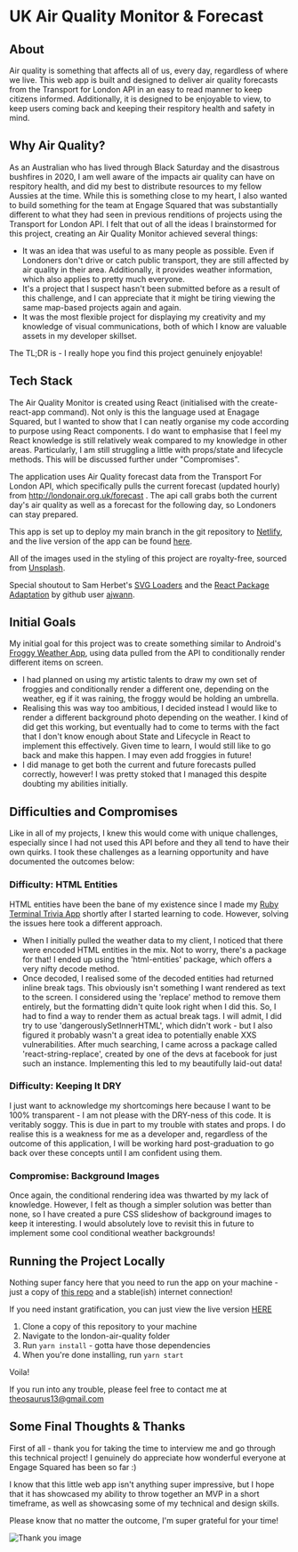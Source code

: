# UK Air Quality Monitor & Forecast

## About
Air quality is something that affects all of us, every day, regardless of where we live. This web app is built and designed to deliver air quality forecasts from the Transport for London API in an easy to read manner to keep citizens informed. Additionally, it is designed to be enjoyable to view, to keep users coming back and keeping their respitory health and safety in mind.

## Why Air Quality?
As an Australian who has lived through Black Saturday and the disastrous bushfires in 2020, I am well aware of the impacts air quality can have on respitory health, and did my best to distribute resources to my fellow Aussies at the time. While this is something close to my heart, I also wanted to build something for the team at Engage Squared that was substantially different to what they had seen in previous renditions of projects using the Transport for London API. I felt that out of all the ideas I brainstormed for this project, creating an Air Quality Monitor achieved several things:
- It was an idea that was useful to as many people as possible. Even if Londoners don't drive or catch public transport, they are still affected by air quality in their area. Additionally, it provides weather information, which also applies to pretty much everyone.
- It's a project that I suspect hasn't been submitted before as a result of this challenge, and I can appreciate that it might be tiring viewing the same map-based projects again and again.
- It was the most flexible project for displaying my creativity and my knowledge of visual communications, both of which I know are valuable assets in my developer skillset.

The TL;DR is - I really hope you find this project genuinely enjoyable!

## Tech Stack
The Air Quality Monitor is created using React (initialised with the create-react-app command). Not only is this the language used at Enagage Squared, but I wanted to show that I can neatly organise my code according to purpose using React components.
I do want to emphasise that I feel my React knowledge is still relatively weak compared to my knowledge in other areas. Particularly, I am still struggling a little with props/state and lifecycle methods. This will be discussed further under "Compromises".

The application uses Air Quality forecast data from the Transport For London API, which specifically pulls the current forecast (updated hourly) from http://londonair.org.uk/forecast . The api call grabs both the current day's air quality as well as a forecast for the following day, so Londoners can stay prepared.

This app is set up to deploy my main branch in the git repository to [Netlify](https://www.netlify.com/), and the live version of the app can be found [here](https://london-air-monitor.netlify.app/).

All of the images used in the styling of this project are royalty-free, sourced from [Unsplash](https://unsplash.com/).

Special shoutout to Sam Herbet's [SVG Loaders](http://samherbert.net/svg-loaders/) and the [React Package Adaptation](https://github.com/ajwann/svg-loaders-react) by github user [ajwann](https://github.com/ajwann).

## Initial Goals
My initial goal for this project was to create something similar to Android's [Froggy Weather App](https://play.google.com/store/apps/details?id=jp.miyavi.androiod.gnws&hl=en_AU&gl=US), using data pulled from the API to conditionally render different items on screen.
- I had planned on using my artistic talents to draw my own set of froggies and conditionally render a different one, depending on the weather, eg if it was raining, the froggy would be holding an umbrella.
- Realising this was way too ambitious, I decided instead I would like to render a different background photo depending on the weather. I kind of did get this working, but eventually had to come to terms with the fact that I don't know enough about State and Lifecycle in React to implement this effectively. Given time to learn, I would still like to go back and make this happen. I may even add froggies in future!
- I did manage to get both the current and future forecasts pulled correctly, however! I was pretty stoked that I managed this despite doubting my abilities initially.

## Difficulties and Compromises
Like in all of my projects, I knew this would come with unique challenges, especially since I had not used this API before and they all tend to have their own quirks. I took these challenges as a learning opportunity and have documented the outcomes below:

### Difficulty: HTML Entities
HTML entities have been the bane of my existence since I made my [Ruby Terminal Trivia App](https://github.com/Theosaurus-Rex/trivia-app) shortly after I started learning to code. However, solving the issues here took a different approach.
- When I initially pulled the weather data to my client, I noticed that there were encoded HTML entities in the mix. Not to worry, there's a package for that! I ended up using the 'html-entities' package, which offers a very nifty decode method.
- Once decoded, I realised some of the decoded entities had returned inline break tags. This obviously isn't something I want rendered as text to the screen. I considered using the 'replace' method to remove them entirely, but the formatting didn't quite look right when I did this. So, I had to find a way to render them as actual break tags. I will admit, I did try to use 'dangerouslySetInnerHTML', which didn't work - but I also figured it probably wasn't a great idea to potentially enable XXS vulnerabilities. After much searching, I came across a package called 'react-string-replace', created by one of the devs at facebook for just such an instance. Implementing this led to my beautifully laid-out data!

### Difficulty: Keeping It DRY
I just want to acknowledge my shortcomings here because I want to be 100% transparent - I am not please with the DRY-ness of this code. It is veritably soggy. This is due in part to my trouble with states and props. I do realise this is a weakness for me as a developer and, regardless of the outcome of this application, I will be working hard post-graduation to go back over these concepts until I am confident using them. 

### Compromise: Background Images
Once again, the conditional rendering idea was thwarted by my lack of knowledge. However, I felt as though a simpler solution was better than none, so I have created a pure CSS slideshow of background images to keep it interesting. I would absolutely love to revisit this in future to implement some cool conditional weather backgrounds!

## Running the Project Locally
Nothing super fancy here that you need to run the app on your machine - just a copy of [this repo](https://github.com/Theosaurus-Rex/london-air-quality) and a stable(ish) internet connection! 

If you need instant gratification, you can just view the live version [HERE](https://london-air-monitor.netlify.app/)

1. Clone a copy of this repository to your machine
2. Navigate to the london-air-quality folder
3. Run ```yarn install``` - gotta have those dependencies 
4. When you're done installing, run ```yarn start```

Voila!

If you run into any trouble, please feel free to contact me at theosaurus13@gmail.com

## Some Final Thoughts & Thanks

First of all - thank you for taking the time to interview me and go through this technical project! I genuinely do appreciate how wonderful everyone at Engage Squared has been so far :)

I know that this little web app isn't anything super impressive, but I hope that it has showcased my ability to throw together an MVP in a short timeframe, as well as showcasing some of my technical and design skills.

Please know that no matter the outcome, I'm super grateful for your time!

![Thank you image](https://media3.giphy.com/media/3xLID1ruJQ0VnLk8wB/giphy.gif?cid=6c09b952z3laoj1nb5xgiy55bzo64fl2vd8a2hey7ejt2wqw&rid=giphy.gif&ct=s)

